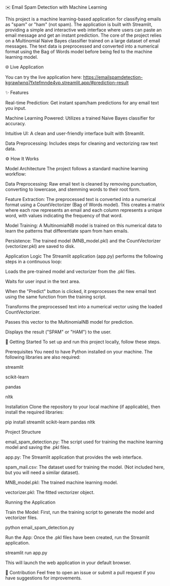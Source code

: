 ✉️ Email Spam Detection with Machine Learning

This project is a machine learning-based application for classifying emails as "spam" or "ham" (not spam). The application is built with Streamlit, providing a simple and interactive web interface where users can paste an email message and get an instant prediction.
The core of the project relies on a Multinomial Naive Bayes classifier trained on a large dataset of email messages. The text data is preprocessed and converted into a numerical format using the Bag of Words model before being fed to the machine learning model.


🌐 Live Application

You can try the live application here:
https://emailspamdetection-kgrawlwnq7fxtefmnde4vp.streamlit.app/#prediction-result


✨ Features

Real-time Prediction: Get instant spam/ham predictions for any email text you input.

Machine Learning Powered: Utilizes a trained Naive Bayes classifier for accuracy.

Intuitive UI: A clean and user-friendly interface built with Streamlit.

Data Preprocessing: Includes steps for cleaning and vectorizing raw text data.


⚙️ How It Works

Model Architecture
The project follows a standard machine learning workflow:

Data Preprocessing: Raw email text is cleaned by removing punctuation, converting to lowercase, and stemming words to their root form.

Feature Extraction: The preprocessed text is converted into a numerical format using a CountVectorizer (Bag of Words model). This creates a matrix where each row represents an email and each column represents a unique word, with values indicating the frequency of that word.

Model Training: A MultinomialNB model is trained on this numerical data to learn the patterns that differentiate spam from ham emails.

Persistence: The trained model (MNB_model.pkl) and the CountVectorizer (vectorizer.pkl) are saved to disk.


Application Logic
The Streamlit application (app.py) performs the following steps in a continuous loop:

Loads the pre-trained model and vectorizer from the .pkl files.

Waits for user input in the text area.

When the "Predict" button is clicked, it preprocesses the new email text using the same function from the training script.

Transforms the preprocessed text into a numerical vector using the loaded CountVectorizer.

Passes this vector to the MultinomialNB model for prediction.

Displays the result ("SPAM" or "HAM") to the user.


🚀 Getting Started
To set up and run this project locally, follow these steps.

Prerequisites
You need to have Python installed on your machine. The following libraries are also required:

streamlit

scikit-learn

pandas

nltk

Installation
Clone the repository to your local machine (if applicable), then install the required libraries:

pip install streamlit scikit-learn pandas nltk


Project Structure

email_spam_detection.py: The script used for training the machine learning model and saving the .pkl files.

app.py: The Streamlit application that provides the web interface.

spam_mail.csv: The dataset used for training the model. (Not included here, but you will need a similar dataset).

MNB_model.pkl: The trained machine learning model.

vectorizer.pkl: The fitted vectorizer object.


Running the Application

Train the Model: First, run the training script to generate the model and vectorizer files.

python email_spam_detection.py

Run the App: Once the .pkl files have been created, run the Streamlit application.

streamlit run app.py

This will launch the web application in your default browser.


🤝 Contribution
Feel free to open an issue or submit a pull request if you have suggestions for improvements.
